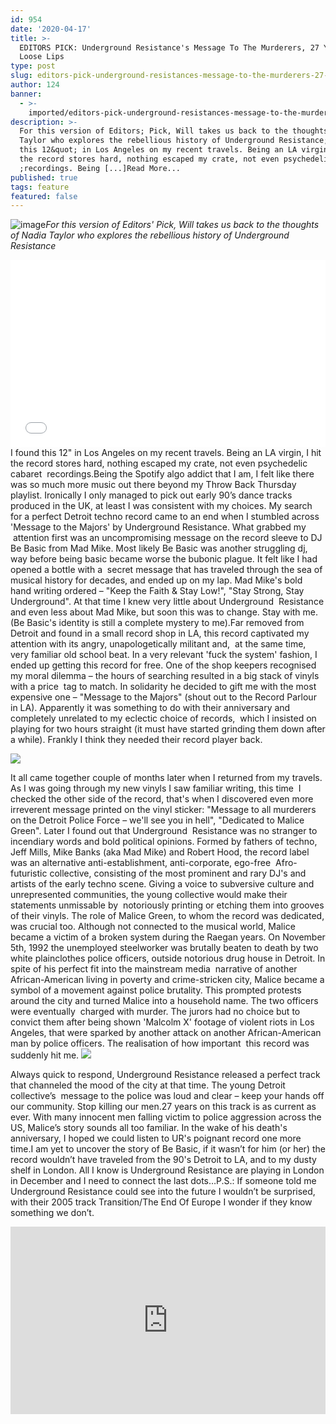 ```yaml
---
id: 954
date: '2020-04-17'
title: >-
  EDITORS PICK: Underground Resistance's Message To The Murderers, 27 Years On -
  Loose Lips
type: post
slug: editors-pick-underground-resistances-message-to-the-murderers-27-years-on
author: 124
banner:
  - >-
    imported/editors-pick-underground-resistances-message-to-the-murderers-27-years-on/image954.jpeg
description: >-
  For this version of Editors; Pick, Will takes us back to the thoughts of Nadia
  Taylor who explores the rebellious history of Underground Resistance; I found
  this 12&quot; in Los Angeles on my recent travels. Being an LA virgin, I hit
  the record stores hard, nothing escaped my crate, not even psychedelic cabaret
  ;recordings. Being [...]Read More...
published: true
tags: feature
featured: false
---
```

![image](../imported/editors-pick-underground-resistances-message-to-the-murderers-27-years-on/image954.jpeg)_For this version of Editors' Pick, Will takes us back to the thoughts of Nadia Taylor who explores the rebellious history of Underground Resistance_ 

<iframe width='100%' height='300' scrolling='no' frameborder='no' allow='autoplay' src='//www.youtube.com/embed/watch?wmode=opaque'></iframe>I found this 12" in Los Angeles on my recent travels. Being an LA virgin, I hit the record stores hard, nothing escaped my crate, not even psychedelic cabaret  recordings.Being the Spotify algo addict that I am, I felt like there was so much more music out there beyond my Throw Back Thursday playlist. Ironically I only managed to pick out early 90’s dance tracks produced in the UK, at least I was consistent with my choices. My search for a perfect Detroit techno record came to an end when I stumbled across 'Message to the Majors' by Underground Resistance. What grabbed my  attention first was an uncompromising message on the record sleeve to DJ Be Basic from Mad Mike. Most likely Be Basic was another struggling dj, way before being basic became worse the bubonic plague. It felt like I had opened a bottle with a  secret message that has traveled through the sea of musical history for decades, and ended up on my lap. Mad Mike's bold hand writing ordered – "Keep the Faith & Stay Low!", "Stay Strong, Stay Underground". At that time I knew very little about Underground  Resistance and even less about Mad Mike, but soon this was to change. Stay with me. (Be Basic's identity is still a complete mystery to me).Far removed from Detroit and found in a small record shop in LA, this record captivated my attention with its angry, unapologetically militant and,  at the same time, very familiar old school beat. In a very relevant 'fuck the system' fashion, I ended up getting this record for free. One of the shop keepers recognised my moral dilemma – the hours of searching resulted in a big stack of vinyls with a price  tag to match. In solidarity he decided to gift me with the most expensive one – "Message to the Majors" (shout out to the Record Parlour in LA). Apparently it was something to do with their anniversary and completely unrelated to my eclectic choice of records,  which I insisted on playing for two hours straight (it must have started grinding them down after a while). Frankly I think they needed their record player back.  

![](/wp-content/uploads/live/img/wysiwyg/5e999a418779e.jpg)

It all came together couple of months later when I returned from my travels. As I was going through my new vinyls I saw familiar writing, this time  I checked the other side of the record, that's when I discovered even more irreverent message printed on the vinyl sticker: "Message to all murderers on the Detroit Police Force – we'll see you in hell", "Dedicated to Malice Green". Later I found out that Underground  Resistance was no stranger to incendiary words and bold political opinions. Formed by fathers of techno, Jeff Mills, Mike Banks (aka Mad Mike) and Robert Hood, the record label was an alternative anti-establishment, anti-corporate, ego-free  Afro-futuristic collective, consisting of the most prominent and rary DJ's and artists of the early techno scene. Giving a voice to subversive culture and unrepresented communities, the young collective would make their statements unmissable by  notoriously printing or etching them into grooves of their vinyls. The role of Malice Green, to whom the record was dedicated, was crucial too. Although not connected to the musical world, Malice became a victim of a broken system during the Raegan years. On November 5th, 1992 the unemployed steelworker was brutally beaten to death by two white plainclothes police officers, outside notorious drug house in Detroit. In spite of his perfect fit into the mainstream media  narrative of another African-American living in poverty and crime-stricken city, Malice became a symbol of a movement against police brutality. This prompted protests around the city and turned Malice into a household name. The two officers were eventually  charged with murder. The jurors had no choice but to convict them after being shown 'Malcolm X' footage of violent riots in Los Angeles, that were sparked by another attack on another African-American man by police officers. The realisation of how important  this record was suddenly hit me. ![](/wp-content/uploads/live/img/wysiwyg/5dc19c4e46be1.jpg)

Always quick to respond, Underground Resistance released a perfect track that channeled the mood of the city at that time. The young Detroit collective’s  message to the police was loud and clear – keep your hands off our community. Stop killing our men.27 years on this track is as current as ever. With many innocent men falling victim to police aggression across the US, Malice’s story sounds all too familiar. In the wake of his death's anniversary, I hoped we could listen to UR's poignant record one more time.I am yet to uncover the story of Be Basic, if it wasn’t for him (or her) the record wouldn’t have traveled from the 90's Detroit to LA, and to my dusty shelf in London. All I know is Underground Resistance are playing in London in December and I need to connect the last dots…P.S.: If someone told me Underground Resistance could see into the future I wouldn’t be surprised, with their 2005 track Transition/The End Of Europe I wonder if they know something we don’t. 

[](https://www.youtube.com/watch?v=fYo-ZDRpvN4)<iframe width='100%' height='300' scrolling='no' frameborder='no' allow='autoplay' src='http://www.youtube.com/embed/fYo-ZDRpvN4?wmode=opaque'></iframe>